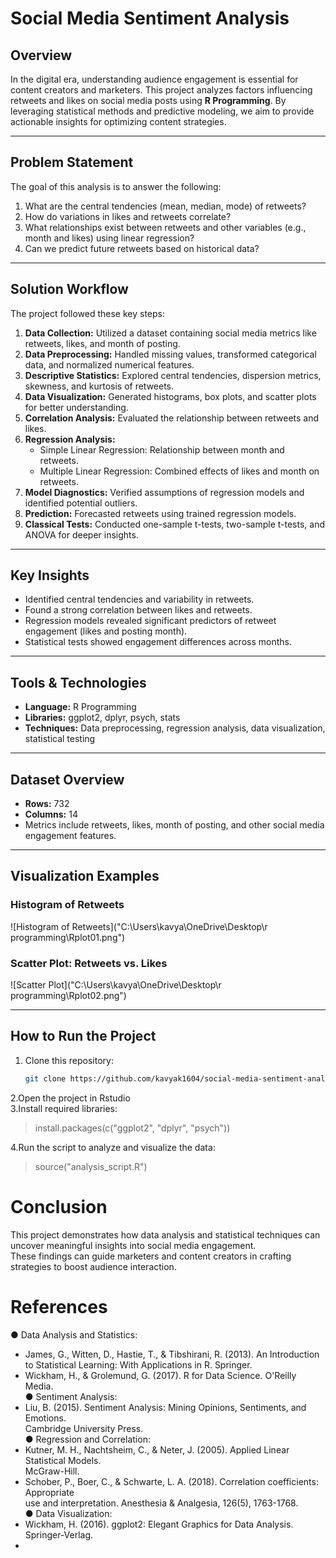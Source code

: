 # Social Media Sentiment Analysis

## Overview
In the digital era, understanding audience engagement is essential for content creators and marketers. This project analyzes factors influencing retweets and likes on social media posts using **R Programming**. By leveraging statistical methods and predictive modeling, we aim to provide actionable insights for optimizing content strategies.

---

## Problem Statement
The goal of this analysis is to answer the following:
1. What are the central tendencies (mean, median, mode) of retweets?
2. How do variations in likes and retweets correlate?
3. What relationships exist between retweets and other variables (e.g., month and likes) using linear regression?
4. Can we predict future retweets based on historical data?

---

## Solution Workflow
The project followed these key steps:
1. **Data Collection:** Utilized a dataset containing social media metrics like retweets, likes, and month of posting.
2. **Data Preprocessing:** Handled missing values, transformed categorical data, and normalized numerical features.
3. **Descriptive Statistics:** Explored central tendencies, dispersion metrics, skewness, and kurtosis of retweets.
4. **Data Visualization:** Generated histograms, box plots, and scatter plots for better understanding.
5. **Correlation Analysis:** Evaluated the relationship between retweets and likes.
6. **Regression Analysis:**
   - Simple Linear Regression: Relationship between month and retweets.
   - Multiple Linear Regression: Combined effects of likes and month on retweets.
7. **Model Diagnostics:** Verified assumptions of regression models and identified potential outliers.
8. **Prediction:** Forecasted retweets using trained regression models.
9. **Classical Tests:** Conducted one-sample t-tests, two-sample t-tests, and ANOVA for deeper insights.

---

## Key Insights
- Identified central tendencies and variability in retweets.
- Found a strong correlation between likes and retweets.
- Regression models revealed significant predictors of retweet engagement (likes and posting month).
- Statistical tests showed engagement differences across months.

---

## Tools & Technologies
- **Language:** R Programming
- **Libraries:** ggplot2, dplyr, psych, stats
- **Techniques:** Data preprocessing, regression analysis, data visualization, statistical testing

---

## Dataset Overview
- **Rows:** 732
- **Columns:** 14
- Metrics include retweets, likes, month of posting, and other social media engagement features.

---

## Visualization Examples
### Histogram of Retweets
![Histogram of Retweets]("C:\Users\kavya\OneDrive\Desktop\r programming\Rplot01.png")

### Scatter Plot: Retweets vs. Likes
![Scatter Plot]("C:\Users\kavya\OneDrive\Desktop\r programming\Rplot02.png")

---

## How to Run the Project
1. Clone this repository:
   ```bash
   git clone https://github.com/kavyak1604/social-media-sentiment-analysis.git
2.Open the project in Rstudio  
3.Install required libraries:  
> install.packages(c("ggplot2", "dplyr", "psych"))

4.Run the script to analyze and visualize the data:
> source("analysis_script.R")

# Conclusion
This project demonstrates how data analysis and statistical techniques can uncover meaningful insights into social media engagement.  
These findings can guide marketers and content creators in crafting strategies to boost audience interaction.

# References
● Data Analysis and Statistics:  
- James, G., Witten, D., Hastie, T., & Tibshirani, R. (2013). An Introduction to Statistical
Learning: With Applications in R. Springer.    
- Wickham, H., & Grolemund, G. (2017). R for Data Science. O'Reilly Media.  
● Sentiment Analysis:  
- Liu, B. (2015). Sentiment Analysis: Mining Opinions, Sentiments, and Emotions.  
Cambridge University Press.  
● Regression and Correlation:  
- Kutner, M. H., Nachtsheim, C., & Neter, J. (2005). Applied Linear Statistical Models.  
McGraw-Hill.  
- Schober, P., Boer, C., & Schwarte, L. A. (2018). Correlation coefficients: Appropriate  
use and interpretation. Anesthesia & Analgesia, 126(5), 1763-1768.  
● Data Visualization:  
- Wickham, H. (2016). ggplot2: Elegant Graphics for Data Analysis. Springer-Verlag.
- 




